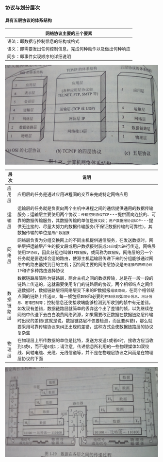 ### 协议与划分层次
#### 具有五层协议的体系结构
|网络协议主要的三个要素|
|-------|
|语法：即数据与控制信息的结构或格式|
|语义：即需要发出任何控制信息，完成何种动作以及做出何种响应|
|同步：即事件实现顺序的详细说明|

![image](https://github.com/ningbaoqi/ComputerNetWork/blob/master/gif/c42465a3-820d-42a2-a574-0bd529a7c933.jpg)

|层次|说明|
|------|------|
|应用层|应用层的任务是通过应用进程间的交互来完成特定网络应用|
|运输层|运输层的任务就是负责向两个主机中进程之间的通信提供通用的数据传输服务；运输层主要使用两个协议：`传输控制协议TCP`---提供面向连接的、可靠的数据传输服务，其数据传输的单位是`报文段`；`用户数据报协议UDP`---提供无连接的、尽量大努力的数据传输服务(不保证数据传输的可靠性)，其数据传输的单位是`用户数据报`|
|网络层|网络层负责为分组交换网上的不同主机提供通信服务，在发送数据时，网络层把运输层产生的报文段或用户数据报封装成`分组`或`包`进行传送，网络层使用`IP协议`，因此分组也叫做`IP数据报`，或简称为`数据报`，网络层的另一个任务就是要选择合适的路由，使源主机运输层传递下来的分组能够通过网络中的路由器找到目的主机；因特网主要的网络层协议是`无连接的网络协议IP`和许多种路由选择协议|
|数据链路层|数据链路层简称为链路层，两台主机之间的数据传输，总是在一段一段的链路上传送的，这就需要使用专门的链路层的协议，两个相邻结点之间传送数据时，数据链路层将网络层交下来的IP数据报`组装成帧`，在两个相邻结点间的链路上传送`帧`，每一帧包括`数据`和必要的`控制信息`如`同步信息、地址信息、差错控制等`；控制信息还使接收端能够检测到所收到的帧中有无差错，如发现有差错，数据链路层就简单的丢弃这个出了差错的帧，以免继续在网络中传送下去白白浪费网络资源，如果需要改正数据在数据链路层传输时出现的差错(这就是说，数据链路层不仅要检测，而且要纠错)，那么就要采用可靠传输协议来纠正出现的差错，这种方式会使数据链路层的协议复杂些|
|物理层|在物理层上所传数据的单位是比特，发送方发送`1`或者`0`时，接收方应当收到`1`或`0`，而不是`0`或`1`；请注意，传递信息所利用的一些物理媒体如双绞线、同轴电缆、光缆、无线信道等，并不是在物理层协议之间而是在物理层协议的下面|

![image](https://github.com/ningbaoqi/ComputerNetWork/blob/master/gif/c6004564-5213-41aa-9d12-27c5e9b1f9c8.jpg)